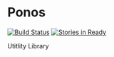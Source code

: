 # Ponos

[![Build Status](https://api.travis-ci.org/filipecn/Ponos.svg)](https://travis-ci.org/filipecn/Ponos.svg?branch=master)
[![Stories in Ready](https://badge.waffle.io/filipecn/Ponos.svg?label=ready&title=Ready)](http://waffle.io/filipecn/Ponos)

Utitlity Library
